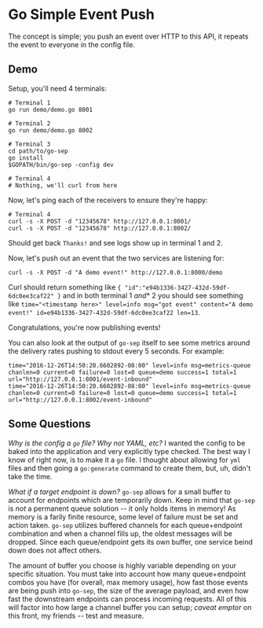 # Go Simple Event Push

The concept is simple; you push an event over HTTP to this API, it repeats the event to everyone in the config file.

## Demo

Setup, you'll need 4 terminals:

```
# Terminal 1
go run demo/demo.go 8001

# Terminal 2
go run demo/demo.go 8002

# Terminal 3
cd path/to/go-sep
go install
$GOPATH/bin/go-sep -config dev

# Terminal 4
# Nothing, we'll curl from here
```

Now, let's ping each of the receivers to ensure they're happy:

```
# Terminal 4
curl -s -X POST -d "12345678" http://127.0.0.1:8001/
curl -s -X POST -d "12345678" http://127.0.0.1:8002/
```

Should get back `Thanks!` and see logs show up in terminal 1 and 2.

Now, let's push out an event that the two services are listening for:

```
curl -s -X POST -d "A demo event!" http://127.0.0.1:8000/demo
```

Curl should return something like `{ "id":"e94b1336-3427-432d-59df-6dc0ee3caf22" }` and in both terminal 1 *and** 2 you should see something like `time="<timestamp here>" level=info msg="got event" content="A demo event!" id=e94b1336-3427-432d-59df-6dc0ee3caf22 len=13`.

Congratulations, you're now publishing events!

You can also look at the output of `go-sep` itself to see some metrics around the delivery rates pushing to stdout every 5 seconds. For example:

```
time="2016-12-26T14:50:20.6602892-08:00" level=info msg=metrics-queue chanlen=0 current=0 failure=0 lost=0 queue=demo success=1 total=1 url="http://127.0.0.1:8001/event-inbound"
time="2016-12-26T14:50:20.6602892-08:00" level=info msg=metrics-queue chanlen=0 current=0 failure=0 lost=0 queue=demo success=1 total=1 url="http://127.0.0.1:8002/event-inbound"
```

## Some Questions

*Why is the config a `go` file? Why not YAML, etc?*
I wanted the config to be baked into the application and very explicitly type checked. The best way I know of right now, is to make it a `go` file. I thought about allowing for `yml` files and then going a `go:generate` command to create them, but, uh, didn't take the time.

*What if a target endpoint is down?*
`go-sep` allows for a small buffer to account for endpoints which are temporarily down. Keep in mind that `go-sep` is _not_ a permanent queue solution -- it only holds items in memory! As memory is a farily finite resource, some level of failure must be set and action taken. `go-sep` utilizes buffered channels for each queue+endpoint combination and when a channel fills up, the oldest messages will be dropped. Since each queue/endpoint gets its own buffer, one service beind down does not affect others.

The amount of buffer you choose is highly variable depending on your specific situation. You must take into account how many queue+endpoint combos you have (for overall, max memory usage), how fast those events are being push into `go-sep`, the size of the average payload, and even how fast the downstream endpoints can process incoming requests. All of this will factor into how large a channel buffer you can setup; _caveat emptor_ on this front, my friends -- test and measure.
